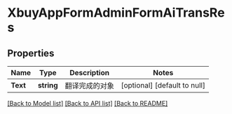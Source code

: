 # XbuyAppFormAdminFormAiTransRes

## Properties
Name | Type | Description | Notes
------------ | ------------- | ------------- | -------------
**Text** | **string** | 翻译完成的对象 | [optional] [default to null]

[[Back to Model list]](../README.md#documentation-for-models) [[Back to API list]](../README.md#documentation-for-api-endpoints) [[Back to README]](../README.md)

